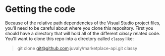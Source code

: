 # Getting the code
Because of the relative path dependencies of the Visual Studio project files, you'll need to be careful about where you clone this repository. First you should have a directory that will hold all of the different *classy* related code. You'll want to clone this repo into a directory called `classy` like:

> git clone git@github.com:juvaly/marketplace-api.git classy